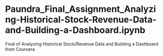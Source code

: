 # Paundra_Final_Assignment_Analyzing-Historical-Stock-Revenue-Data-and-Building-a-Dashboard.ipynb
Final of Analyzing Historical Stock/Revenue Data and Building a Dashboard from Coursera
